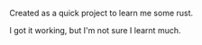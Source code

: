 Created as a quick project to learn me some rust.

I got it working, but I'm not sure I learnt much.